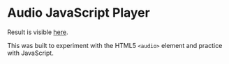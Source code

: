 # Audio JavaScript Player

Result is visible [here](http://macx.im/audio-js-player/).

This was built to experiment with the HTML5 `<audio>` element and practice with
JavaScript.
